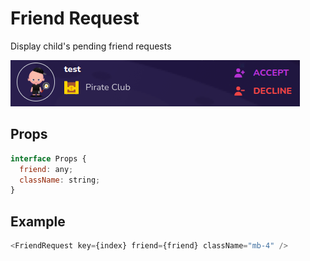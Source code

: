 # Friend Request

Display child's pending friend requests

![](./readmeIMG/2023-02-14-15-08-20.png)

## Props

```js
interface Props {
  friend: any;
  className: string;
}
```

## Example

```js
<FriendRequest key={index} friend={friend} className="mb-4" />
```
